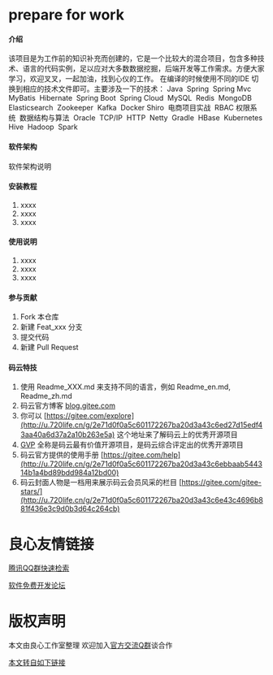 # prepare for work

#### 介绍
该项目是为工作前的知识补充而创建的，它是一个比较大的混合项目，包含多种技术、语言的代码实例，足以应对大多数数据挖掘，后端开发等工作需求。方便大家学习，欢迎叉叉，一起加油，找到心仪的工作。
在编译的时候使用不同的IDE 切换到相应的技术文件即可。主要涉及一下的技术：
Java 
Spring 
Spring Mvc 
MyBatis 
Hibernate 
Spring Boot 
Spring Cloud 
MySQL 
Redis 
MongoDB 
Elasticsearch 
Zookeeper 
Kafka 
Docker
Shiro 
电商项目实战 
RBAC 权限系统 
数据结构与算法 
Oracle 
TCP/IP 
HTTP 
Netty 
Gradle 
HBase 
Kubernetes 
Hive 
Hadoop 
Spark 




#### 软件架构
软件架构说明


#### 安装教程

1. xxxx
2. xxxx
3. xxxx

#### 使用说明

1. xxxx
2. xxxx
3. xxxx

#### 参与贡献

1. Fork 本仓库
2. 新建 Feat_xxx 分支
3. 提交代码
4. 新建 Pull Request


#### 码云特技

1. 使用 Readme\_XXX.md 来支持不同的语言，例如 Readme\_en.md, Readme\_zh.md
2. 码云官方博客 [blog.gitee.com](http://u.720life.cn/g/4d9d51ba66eeb41dfb9759648c593bf554785fd0e6ab49d2f13e98afcb69bbc7)
3. 你可以 [https://gitee.com/explore](http://u.720life.cn/g/2e71d0f0a5c601172267ba20d3a43c6ed27d15edf43aa40a6d37a2a10b263e5a) 这个地址来了解码云上的优秀开源项目
4. [GVP](http://u.720life.cn/g/2e71d0f0a5c601172267ba20d3a43c6eb5ad9b84ebe402667383e4a11c785b2d) 全称是码云最有价值开源项目，是码云综合评定出的优秀开源项目
5. 码云官方提供的使用手册 [https://gitee.com/help](http://u.720life.cn/g/2e71d0f0a5c601172267ba20d3a43c6ebbaab544314b1a4bd89bdd984a12bd00)
6. 码云封面人物是一档用来展示码云会员风采的栏目 [https://gitee.com/gitee-stars/](http://u.720life.cn/g/2e71d0f0a5c601172267ba20d3a43c6e43c4696b881f436e3c9d0b3d64c264cb)


 # 良心友情链接

[腾讯QQ群快速检索](http://u.720life.cn/s/8cf73f7c)

[软件免费开发论坛](http://u.720life.cn/s/bbb01dc0)

# 版权声明 

本文由良心工作室整理 欢迎加入[官方交流Q群](https://u.720life.cn/s/f2316816)谈合作

[本文转自如下链接](http://u.720life.cn/g/2e71d0f0a5c601172267ba20d3a43c6e859939338d4e72c8204d88b8c287b923608d8a6b676dab92d482159faa067de4ba30248d1b88543c2d43695f5aa34ab2)